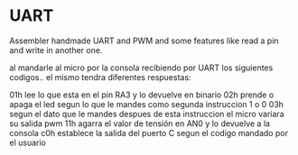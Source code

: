 # UART
Assembler handmade UART and PWM and some features like read a pin and write in another one. 

al mandarle al micro por la consola recibiendo por UART los siguientes codigos.. el mismo tendra diferentes respuestas:

01h  lee lo que esta en el pin RA3  y lo devuelve en binario
02h  prende o apaga el led segun lo que le mandes como segunda instruccion 1 o 0
03h  segun el dato que le mandes despues de esta instruccion el micro variara su salida pwm
11h  agarra el valor de tensión en AN0 y lo devuelve a la consola 
c0h  establece la salida del puerto C segun el codigo mandado por el usuario
